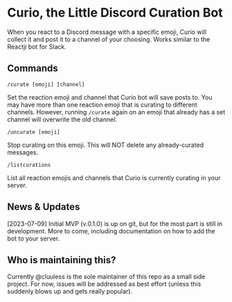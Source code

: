 # Curio, the Little Discord Curation Bot

When you react to a Discord message with a specific emoji, Curio will collect it and post it to a channel of your choosing. Works similar to the Reactji bot for Slack.

## Commands

`/curate [emoji] [channel]`

Set the reaction emoji and channel that Curio bot will save posts to. You may have more than one reaction emoji that is curating to different channels. However, running `/curate` again on an emoji that already has a set channel will overwrite the old channel.

`/uncurate [emoji]`

Stop curating on this emoji. This will NOT delete any already-curated messages.

`/listcurations`

List all reaction emojis and channels that Curio is currently curating in your server.

## News & Updates

[2023-07-09] Initial MVP (v.0.1.0) is up on git, but for the most part is still in development. More to come, including documentation on how to add the bot to your server.

## Who is maintaining this?

Currently @cluuless is the sole maintainer of this repo as a small side project. For now, issues will be addressed as best effort (unless this suddenly blows up and gets really popular).